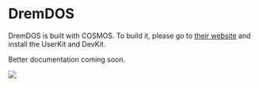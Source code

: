 # DremDOS

DremDOS is built with COSMOS. To build it, please go to [their website](https://www.gocosmos.org/download/) and install the UserKit and DevKit.

Better documentation coming soon.

<img src="https://raw.githubusercontent.com/sparrdrem/dremdos/master/docs/0.0.1-RC1.PNG" />
